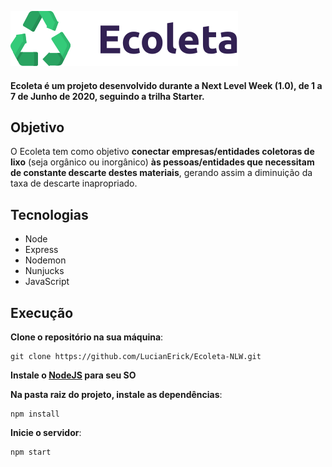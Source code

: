 ![Logo](/public/assets/icones/logo.svg)

#### Ecoleta é um projeto desenvolvido durante a Next Level Week (1.0), de 1 a 7 de Junho de 2020, seguindo a trilha Starter.

## Objetivo
O Ecoleta tem como objetivo **conectar empresas/entidades coletoras de lixo** (seja orgânico ou inorgânico) **às pessoas/entidades que necessitam de constante descarte destes materiais**, gerando assim a diminuição da taxa de descarte inapropriado.

## Tecnologias
- Node
- Express
- Nodemon
- Nunjucks
- JavaScript

## Execução

**Clone o repositório na sua máquina**:
```
git clone https://github.com/LucianErick/Ecoleta-NLW.git
```

**Instale o [NodeJS](https://nodejs.org/en/download/) para seu SO**

**Na pasta raiz do projeto, instale as dependências**:
```
npm install
```

**Inicie o servidor**:
```
npm start
```
